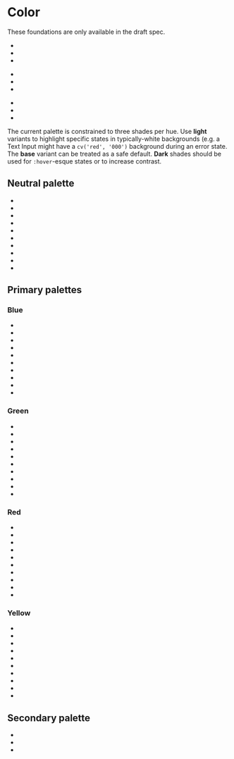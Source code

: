 # Color
<div class="is-not-provisional">
These foundations are only available in the draft spec.
</div>

<div class="is-provisional">
<section class="sample--colors-wrap">
  <ul class="sample--color-list">
    <li class="sample--color is-sample-success-light"></li>
    <li class="sample--color is-sample-success-base"></li>
    <li class="sample--color is-sample-success-dark"></li>
  </ul>

  <ul class="sample--color-list">
    <li class="sample--color is-sample-action-light"></li>
    <li class="sample--color is-sample-action-base"></li>
    <li class="sample--color is-sample-action-dark"></li>
  </ul>

  <ul class="sample--color-list">
    <li class="sample--color is-sample-danger-light"></li>
    <li class="sample--color is-sample-danger-base"></li>
    <li class="sample--color is-sample-danger-dark"></li>
  </ul>
</section>

The current palette is constrained to three shades per hue. Use <strong>light</strong> variants to highlight specific states in typically-white backgrounds (e.g. a Text Input might have a `cv('red', '000')` background during an error state. The <strong>base</strong> variant can be treated as a safe default. <strong>Dark</strong> shades should be used for `:hover`-esque  states or to increase contrast.

<!-- ## Semantic hues

Every selection from our palette should communicate meaning, not just be used for decoration.

### Success

Use our "Success" green sparingly. It should indicate positive feedback to the user in the form of detailing.

It should never be used as a text color, as it is not AA compliant.

### Action

"Action" blue is our primary color. It indicates actionable and active states in interactive components.

### Danger

"Danger" red is used to highlight UI elements that require critical attention - both in the cases of errors or potentially destructive actions. -->

## Neutral palette

<ul class="sample--color-list">
  <li class="sample--color is-sample-gray-000"></li>
  <li class="sample--color is-sample-gray-100"></li>
  <li class="sample--color is-sample-gray-200"></li>
  <li class="sample--color is-sample-gray-300"></li>
  <li class="sample--color is-sample-gray-400"></li>
  <li class="sample--color is-sample-gray-500"></li>
  <li class="sample--color is-sample-gray-600"></li>
  <li class="sample--color is-sample-gray-700"></li>
  <li class="sample--color is-sample-gray-800"></li>
  <li class="sample--color is-sample-gray-900"></li>
</ul>

## Primary palettes

### Blue
<ul class="sample--color-list">
  <li class="sample--color is-sample-blue-000"></li>
  <li class="sample--color is-sample-blue-100"></li>
  <li class="sample--color is-sample-blue-200"></li>
  <li class="sample--color is-sample-blue-300"></li>
  <li class="sample--color is-sample-blue-400"></li>
  <li class="sample--color is-sample-blue-500"></li>
  <li class="sample--color is-sample-blue-600"></li>
  <li class="sample--color is-sample-blue-700"></li>
  <li class="sample--color is-sample-blue-800"></li>
  <li class="sample--color is-sample-blue-900"></li>
</ul>

### Green
<ul class="sample--color-list">
  <li class="sample--color is-sample-green-000"></li>
  <li class="sample--color is-sample-green-100"></li>
  <li class="sample--color is-sample-green-200"></li>
  <li class="sample--color is-sample-green-300"></li>
  <li class="sample--color is-sample-green-400"></li>
  <li class="sample--color is-sample-green-500"></li>
  <li class="sample--color is-sample-green-600"></li>
  <li class="sample--color is-sample-green-700"></li>
  <li class="sample--color is-sample-green-800"></li>
  <li class="sample--color is-sample-green-900"></li>
</ul>

### Red
<ul class="sample--color-list">
  <li class="sample--color is-sample-red-000"></li>
  <li class="sample--color is-sample-red-100"></li>
  <li class="sample--color is-sample-red-200"></li>
  <li class="sample--color is-sample-red-300"></li>
  <li class="sample--color is-sample-red-400"></li>
  <li class="sample--color is-sample-red-500"></li>
  <li class="sample--color is-sample-red-600"></li>
  <li class="sample--color is-sample-red-700"></li>
  <li class="sample--color is-sample-red-800"></li>
  <li class="sample--color is-sample-red-900"></li>
</ul>

### Yellow
<ul class="sample--color-list">
  <li class="sample--color is-sample-yellow-000"></li>
  <li class="sample--color is-sample-yellow-100"></li>
  <li class="sample--color is-sample-yellow-200"></li>
  <li class="sample--color is-sample-yellow-300"></li>
  <li class="sample--color is-sample-yellow-400"></li>
  <li class="sample--color is-sample-yellow-500"></li>
  <li class="sample--color is-sample-yellow-600"></li>
  <li class="sample--color is-sample-yellow-700"></li>
  <li class="sample--color is-sample-yellow-800"></li>
  <li class="sample--color is-sample-yellow-900"></li>
</ul>


## Secondary palette

<ul class="sample--color-list">
  <li class="sample--color is-sample-purple-500"></li>
  <li class="sample--color is-sample-turquoise-500"></li>
  <li class="sample--color is-sample-orange-500"></li>
</ul>
</div>
